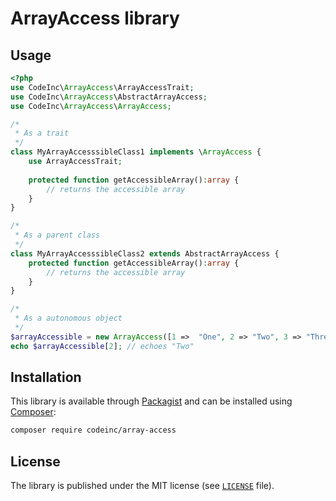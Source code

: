 # ArrayAccess library

## Usage

```php
<?php
use CodeInc\ArrayAccess\ArrayAccessTrait;
use CodeInc\ArrayAccess\AbstractArrayAccess;
use CodeInc\ArrayAccess\ArrayAccess;

/*
 * As a trait
 */
class MyArrayAccesssibleClass1 implements \ArrayAccess {
	use ArrayAccessTrait;
	
	protected function getAccessibleArray():array {
        // returns the accessible array
    }
}

/*
 * As a parent class
 */
class MyArrayAccesssibleClass2 extends AbstractArrayAccess {
	protected function getAccessibleArray():array {
        // returns the accessible array
    }
}

/*
 * As a autonomous object
 */
$arrayAccessible = new ArrayAccess([1 =>  "One", 2 => "Two", 3 => "Three"]);
echo $arrayAccessible[2]; // echoes "Two"
```


## Installation
This library is available through [Packagist](https://packagist.org/packages/codeinc/array-access) and can be installed using [Composer](https://getcomposer.org/): 

```bash
composer require codeinc/array-access
```

## License

The library is published under the MIT license (see [`LICENSE`](LICENSE) file).